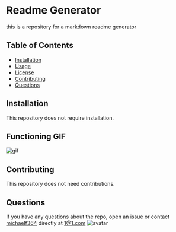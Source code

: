 
  
# Readme Generator

this is a repository for a markdown readme generator

## Table of Contents 
* [Installation](#installation)
* [Usage](#usage)
* [License](#license)
* [Contributing](#contributing)
* [Questions](#questions)

## Installation

This repository does not require installation.

## Functioning GIF

![gif](https://imgur.com/TOoBYwt.gif)

## Contributing

This repository does not need contributions.

## Questions

If you have any questions about the repo, open an issue or contact [michaelf364](https://github.com/michaelf364/) directly at 1@1.com
![avatar](https://avatars3.githubusercontent.com/u/26904234?v=4)
